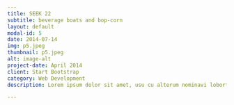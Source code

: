 ```yaml
---
title: SEEK 22
subtitle: beverage boats and bop-corn
layout: default
modal-id: 5
date: 2014-07-14
img: p5.jpeg
thumbnail: p5.jpeg
alt: image-alt
project-date: April 2014
client: Start Bootstrap
category: Web Development
description: Lorem ipsum dolor sit amet, usu cu alterum nominavi lobortis. At duo novum diceret. Tantas apeirian vix et, usu sanctus postulant inciderint ut, populo diceret necessitatibus in vim. Cu eum dicam feugiat noluisse.

---
```

